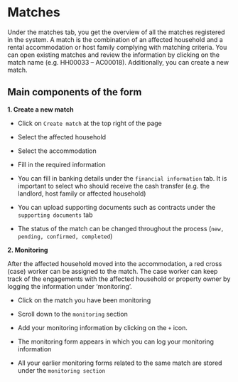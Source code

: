 # Matches

Under the matches tab, you get the overview of all the matches registered in the system. A match is the combination of an affected household and a rental accommodation or host family complying with matching criteria.  You can open existing matches and review the information by clicking on the match name (e.g. HH00033 – AC00018). Additionally, you can create a new match. 

## Main components of the form


**1. Create a new match**

-	Click on `Create match` at the top right of the page

-	Select the affected household
  
-	Select the accommodation
  
-	Fill in the required information
  
-	You can fill in banking details under the `financial information` tab. It is important to select who should receive the cash transfer (e.g. the landlord, host family or affected household)
  
-	You can upload supporting documents such as contracts under the `supporting documents` tab
  
-	The status of the match can be changed throughout the process (`new, pending, confirmed, completed`)
  
**2. Monitoring**

After the affected household moved into the accommodation, a red cross (case) worker can be assigned to the match. The case worker can keep track of the engagements with the affected household or property owner by logging the information under ‘monitoring’. 

-	Click on the match you have been monitoring
  
-	Scroll down to the `monitoring` section
  
-	Add your monitoring information by clicking on the `+` icon.
  
-	The monitoring form appears in which you can log your monitoring information
  
-	All your earlier monitoring forms related to the same match are stored under the `monitoring section` 
